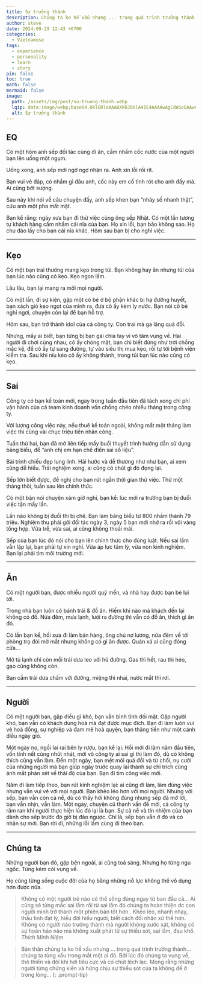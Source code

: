 ```yaml
---
title: Sự trưởng thành
description: Chúng ta ko hề xấu nhưng ... trong quá trình trưởng thành... chúng ta từng xấu trong mắt một ai đó. Bởi lúc đó chúng ta vụng về, thô thiển và đôi khi hơi tiêu cực và có chút lệch lạc. 
author: steve
date: 2024-09-29 12:43 +0700
categories:
  - Vietnamese
tags:
  - experience
  - personality
  - learn
  - story
pin: false
toc: true
math: false
mermaid: false
image:
  path: /assets/img/post/su-truong-thanh.webp
  lqip: data:image/webp;base64,UklGRloAAABXRUJQVlA4IE4AAAAwAgCdASoQAAwABUB8JagCdAEQgxHmgmMAAADOGICXI0E+/eC1852Lalo3EvdECY96u/vXU+4HQXKTaFNUvw26NVMgBWjQcGB3RUt+AAA=
  alt: Sự trưởng thành
---
```

## EQ

Có một hôm anh sếp đối tác cùng đi ăn, cầm nhầm cốc nước của một người bạn lên uống một ngụm.

Uống xong, anh sếp mới ngờ ngợ nhận ra. Anh xin lỗi rối rít.

Bạn vui vẻ đáp, có nhầm gì đâu anh, cốc này em cố tình rót cho anh đấy mà.
Ai cũng bớt sượng.

Sau này khi nói về câu chuyện đấy, anh sếp khen bạn “nhảy số nhanh thật”, cứu anh một pha mất mặt.

Bạn kể rằng: ngày xưa bạn đi thử việc cùng ông sếp Nhật. Có một lần tương tự khách hàng cầm nhầm cái nĩa của bạn. Họ xin lỗi, bạn bảo không sao. Họ chu đáo lấy cho bạn cái nĩa khác.
Hôm sau bạn bị cho nghỉ việc.

---
## Kẹo
Có một bạn trai thường mang kẹo trong túi. Bạn không hay ăn nhưng túi của bạn lúc nào cũng có kẹo. Kẹo ngon lắm.

Lâu lâu, bạn lại mang ra mời mọi người.

Có một lần, đi sự kiện, gặp một cô bé ở bộ phận khác bị hạ đường huyết, bạn xách giỏ kẹo ngọt của mình ra, đưa cô ấy kèm ly nước. Bạn nói cô bé nghỉ ngơi, chuyện còn lại để bạn hỗ trợ.

Hôm sau, bạn trở thành idol của cả công ty. Con trai mà ga lăng quá đỗi.

Nhưng, mấy ai biết, bạn từng bị bạn gái chia tay vì vô tâm vụng về.
Hai người đi chơi cùng nhau, cô ấy chóng mặt, bạn chỉ biết đứng như trời chồng mặc kệ, để cô ấy tự sang đường, tự vào siêu thị mua kẹo, rồi tự tới bệnh viện kiểm tra.
Sau khi níu kéo cô ấy không thành, trong túi bạn lúc nào cũng có kẹo.

---
## Sai
Công ty có bạn kế toán mới, ngay trong tuần đầu tiên đã tách xong chi phí vận hành của cả team kinh doanh vốn chồng chéo nhiều tháng trong công ty.

Với lượng công việc này, nếu thuê kế toán ngoài, không mất một tháng làm việc thì cũng vài chục triệu tiền nhân công.

Tuần thứ hai, bạn đã mở liên tiếp mấy buổi thuyết trình hướng dẫn sử dụng bảng biểu, để “anh chị em hạn chế điền sai số liệu”.

Bài trình chiếu đẹp lung linh. Hài hước và dễ thương như như bạn, ai xem cũng dễ hiểu. Trải nghiệm xong, ai cũng có chút gì đó đọng lại.

Sếp lớn biết được, đề nghị cho bạn rút ngắn thời gian thử việc. Thử một tháng thôi, tuần sau lên chính thức.

Có một bận nói chuyện xàm giờ nghỉ, bạn kể: lúc mới ra trường bạn bị đuổi việc tận mấy lần.

Lần nào không bị đuổi thì bị chê.
Bạn làm bảng biểu từ 800 nhầm thành 79 triệu. Nghiệm thu phải gởi đối tác ngày 3, ngày 5 bạn mới nhớ ra rồi vội vàng tổng hợp. Vừa trễ, vừa sai, ai cũng không thoải mái.

Sếp của bạn lúc đó nói cho bạn lên chính thức cho đúng luật. Nếu sai lầm vẫn lặp lại, bạn phải tự xin nghỉ. Vừa áp lực tâm lý, vừa non kinh nghiệm. Bạn lại phải tìm môi trường mới.

---
## Ăn

Có một người bạn, được nhiều người quý mến, và nhà hay được bạn bè lui tới.

Trong nhà bạn luôn có bánh trái & đồ ăn. Hiếm khi nào mà khách đến lại không có đồ. Nửa đêm, mưa lạnh, lười ra đường thì vẫn có đồ ăn, thích gì ăn đó.

Có lần bạn kể, hồi xưa đi làm bán hàng, ông chủ nợ lương, nửa đêm về tới phòng trọ đói mờ mắt nhưng không có gì ăn được. Quán xá ai cũng đóng cửa...

Mở tủ lạnh chỉ còn mỗi trái dưa leo với hũ đường. Gas thì hết, rau thì héo, gạo cũng không còn.

Bạn cầm trái dưa chấm với đường, miệng thì nhai, nước mắt thì rơi.

---
## Người

Có một người bạn, gặp điều gì khó, bạn vẫn bình tĩnh đối mặt. Gặp người khó, bạn vẫn có khách dung hoà mà đạt được mục đích. Bạn đi làm luôn vui vẻ hoà đồng, sự nghiệp và đam mê hoà quyện, bạn thăng tiến như một cánh diều ngày gió. 

Một ngày nọ, ngồi lai rai bên ly rượu, bạn kể lại: Hồi mới đi làm năm đầu tiên, vốn tính nết cũng nhút nhát, mới vô công ty ai sai gì thì làm đó, dù có không thích cũng vẫn làm. Đến một ngày, bạn mệt mỏi quá đỗi và từ chối, nụ cười của những người mà bạn giúp ngày trước quay lại thành sự chỉ trích cùng ánh mắt phán xét về thái độ của bạn. Bạn đi tìm công việc mới.

Năm đi làm tiếp theo, bạn rút kinh nghiệm lại: ai cũng đi làm, làm đúng việc nhưng vẫn vui vẻ với mọi người. Bạn khéo léo hơn với mọi người. Nhưng với sếp, bạn vẫn còn cả nể, dù có thấy hơi không đúng nhưng sếp đã mở lời, bạn vẫn nhịn, vẫn làm. Một ngày, chuyện cũ thành vấn đề mới, cả công ty râm ran khi người thực hiện lúc đó lại là bạn. Sự cả nể và tín nhiệm của bạn dành cho sếp trước đó giờ bị đảo ngược.  Chỉ là, sếp bạn vẫn ở đó và có nhân sự mới. Bạn rời đi, những lỗi lầm cùng đi theo bạn.

---
## Chúng ta
Những người bạn đó, gặp bên ngoài, ai cũng toả sáng.
Nhưng họ từng ngu ngốc. Từng kém cỏi vụng về.

Họ cũng từng sống cuộc đời của họ bằng những nỗ lực không thể vô dụng hơn được nữa.

>Không có một người trẻ nào có thể sống đúng ngay từ ban đầu cả... Ai cũng sẽ từng mắc sai lầm rồi từ sai lầm đó chúng ta hoàn thiện dc con người mình trở thành một phiên bản tốt hơn . Khéo léo, nhanh nhạy, thấu tình đạt lý, hiểu đời hiểu người, biết cách đối nhân xử thế hơn. Không có người nào trưởng thành mà người không xước xát, không có sự hoàn hảo nào mà không xuất phát từ sự thiếu sót, sai lầm, đau khổ.
>_Thích Minh Niệm_

> Bản thân chúng ta ko hề xấu nhưng ... trong quá trình trưởng thành... chúng ta từng xấu trong mắt một ai đó. Bởi lúc đó chúng ta vụng về, thô thiển và đôi khi hơi tiêu cực và có chút lệch lạc. Mong rằng những người từng chứng kiến và hứng chịu sự thiếu sót của ta không để ở trong lòng...
{: .prompt-tip}